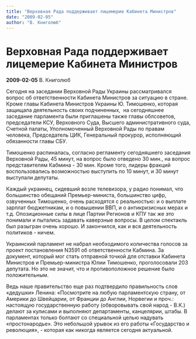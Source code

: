 ```yaml
---
title: "Верховная Рада поддерживает лицемерие Кабинета Министров"
date: "2009-02-05"
author: "В. Книголюб"
---
```


# Верховная Рада поддерживает лицемерие Кабинета Министров

**2009-02-05** В. Книголюб

Сегодня на заседании Верховной Рады Украины рассматривался вопрос об ответственности Кабинета Министров за ситуацию в стране. Кроме главы Кабинета Министров Украины Ю. Тимошенко, которая защищала деятельность своих подчиненных,  на сегодняшнее заседание парламента были приглашены также главы облсоветов, председатели КСУ, Верховного Суда, Высшего административного суда, Счетной палаты, Уполномоченный Верховной Рады по правам человека, Председатель ЦИК, Генеральный прокурор, исполняющий обязанности главы СБУ.

Тимошенко распиналась, согласно регламенту сегодняшнего заседания Верховной Рады, 45 минут, на вопрос было отведено 30 мин., на вопрос представителям Кабмина - 30 мин. Кроме того, лидеры фракций воспользовались возможностью выступить по 10 минут, и 30 минут выступали депутаты.

Каждый украинец, сидевший возле телевизора, у радио понимал, что большинство обещаний Премьер-министа, большинство цифр, озвученных Тимошенко, очень расходятся с реальностью: и о выплате зарплат бюджетникам, и о повышении ВВП, и о антикризисных мерах и т.д. Опозиционные силы в лице Партии Регионов и КПУ так же это понимали и пытались задавать каверзные вопросы. В целом спектакль был разыгран очень хорошо. И закончился, как и вся деятельность политиков - ничем.

Украинский парламент не набрал необходимого количества голосов за проект постановления N3591 об ответственности Кабмина. За документ, который мог стать отправной точкой для отставки Кабинета Министров и Премьер-министра Юлии Тимошенко, проголосовали 203 депутата. Но это не значит, что и противоположное решение было положительным.

Ведь наше правительство еще раз подтвердило правильность слов «дедушки» Ленина: «Посмотрите на любую парламентскую страну, от Америки до Швейцарии, от Франции до Англии, Норвегии и проч.: настоящую государственную работу (обворовывать свой народ - В.К.) делают за кулисами и выполняют департаменты, канцелярии, штабы. В парламентах только болтают со специальной целью надувать «простонародье». Это небольшой урывок из его работы «Государство и революция», - которая как никогда является сегодня актуальной.